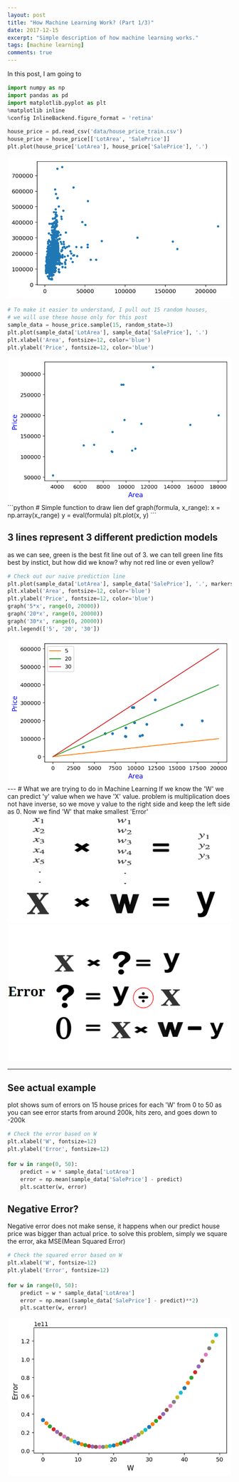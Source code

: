 ```yaml
---
layout: post
title: "How Machine Learning Work? (Part 1/3)"
date: 2017-12-15
excerpt: "Simple description of how machine learning works."
tags: [machine learning]
comments: true
---
```


In this post, I am going to 


```python
import numpy as np
import pandas as pd
import matplotlib.pyplot as plt
%matplotlib inline
%config InlineBackend.figure_format = 'retina'
```

```python
house_price = pd.read_csv('data/house_price_train.csv')
house_price = house_price[['LotArea', 'SalePrice']]
plt.plot(house_price['LotArea'], house_price['SalePrice'], '.')
```

<img src="../assets/img/posts/how-machinelearning-work-1/HowdoesMLwork_2_1.png">

```python
# To make it easier to understand, I pull out 15 random houses,
# we will use these house only for this post
sample_data = house_price.sample(15, random_state=3)
plt.plot(sample_data['LotArea'], sample_data['SalePrice'], '.')
plt.xlabel('Area', fontsize=12, color='blue')
plt.ylabel('Price', fontsize=12, color='blue')
```
<img src="../assets/img/posts/how-machinelearning-work-1/HowdoesMLwork_3_1.png">
```python
# Simple function to draw lien
def graph(formula, x_range):
    x = np.array(x_range)
    y = eval(formula)
    plt.plot(x, y)
```

## 3 lines represent 3 different prediction models
as we can see, green is the best fit line out of 3. we can tell green line fits best by instict, but how did we know? why not red line or even yellow?


```python
# Check out our naive prediction line
plt.plot(sample_data['LotArea'], sample_data['SalePrice'], '.', markersize=8, label='_nolegend_')
plt.xlabel('Area', fontsize=12, color='blue')
plt.ylabel('Price', fontsize=12, color='blue')
graph('5*x', range(0, 20000))
graph('20*x', range(0, 20000))
graph('30*x', range(0, 20000))
plt.legend(['5', '20', '30'])
```
<img src="../assets/img/posts/how-machinelearning-work-1/HowdoesMLwork_6_1.png">
---
# What we are trying to do in Machine Learning
If we know the 'W' we can predict 'y' value when we have 'X' value.
problem is multiplication does not have inverse, so we move y value to the right side
and keep the left side as 0. Now we find 'W' that make smallest 'Error'

<img src="../assets/img/posts/how-machinelearning-work-1/Fig_1.png">
<img src="../assets/img/posts/how-machinelearning-work-1/Fig_2.png">

---
## See actual example
plot shows sum of errors on 15 house prices for each 'W' from 0 to 50
as you can see error starts from around 200k, hits zero, and goes down to -200k


```python
# Check the error based on W
plt.xlabel('W', fontsize=12)
plt.ylabel('Error', fontsize=12)

for w in range(0, 50):
    predict = w * sample_data['LotArea']
    error = np.mean(sample_data['SalePrice'] - predict)
    plt.scatter(w, error)
```


## Negative Error?
Negative error does not make sense, it happens when our predict house price was bigger than actual price. to solve this problem, simply we square the error, aka MSE(Mean Squared Error)


```python
# Check the squared error based on W
plt.xlabel('W', fontsize=12)
plt.ylabel('Error', fontsize=12)

for w in range(0, 50):
    predict = w * sample_data['LotArea']
    error = np.mean((sample_data['SalePrice'] - predict)**2)
    plt.scatter(w, error)
```

<img src="../assets/img/posts/how-machinelearning-work-1/HowdoesMLwork_13_0.png">


